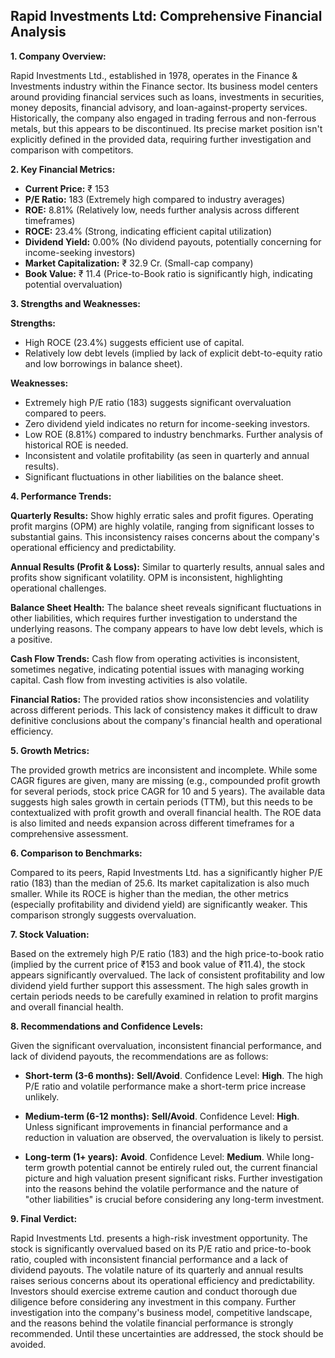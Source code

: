 ## Rapid Investments Ltd: Comprehensive Financial Analysis

**1. Company Overview:**

Rapid Investments Ltd., established in 1978, operates in the Finance & Investments industry within the Finance sector.  Its business model centers around providing financial services such as loans, investments in securities, money deposits, financial advisory, and loan-against-property services.  Historically, the company also engaged in trading ferrous and non-ferrous metals, but this appears to be discontinued.  Its precise market position isn't explicitly defined in the provided data, requiring further investigation and comparison with competitors.

**2. Key Financial Metrics:**

* **Current Price:** ₹ 153
* **P/E Ratio:** 183 (Extremely high compared to industry averages)
* **ROE:** 8.81% (Relatively low, needs further analysis across different timeframes)
* **ROCE:** 23.4% (Strong, indicating efficient capital utilization)
* **Dividend Yield:** 0.00% (No dividend payouts, potentially concerning for income-seeking investors)
* **Market Capitalization:** ₹ 32.9 Cr. (Small-cap company)
* **Book Value:** ₹ 11.4 (Price-to-Book ratio is significantly high, indicating potential overvaluation)


**3. Strengths and Weaknesses:**

**Strengths:**

* High ROCE (23.4%) suggests efficient use of capital.
* Relatively low debt levels (implied by lack of explicit debt-to-equity ratio and low borrowings in balance sheet).

**Weaknesses:**

* Extremely high P/E ratio (183) suggests significant overvaluation compared to peers.
* Zero dividend yield indicates no return for income-seeking investors.
* Low ROE (8.81%) compared to industry benchmarks.  Further analysis of historical ROE is needed.
* Inconsistent and volatile profitability (as seen in quarterly and annual results).
* Significant fluctuations in other liabilities on the balance sheet.


**4. Performance Trends:**

**Quarterly Results:** Show highly erratic sales and profit figures.  Operating profit margins (OPM) are highly volatile, ranging from significant losses to substantial gains.  This inconsistency raises concerns about the company's operational efficiency and predictability.

**Annual Results (Profit & Loss):**  Similar to quarterly results, annual sales and profits show significant volatility. OPM is inconsistent, highlighting operational challenges.

**Balance Sheet Health:**  The balance sheet reveals significant fluctuations in other liabilities, which requires further investigation to understand the underlying reasons.  The company appears to have low debt levels, which is a positive.

**Cash Flow Trends:**  Cash flow from operating activities is inconsistent, sometimes negative, indicating potential issues with managing working capital.  Cash flow from investing activities is also volatile.

**Financial Ratios:**  The provided ratios show inconsistencies and volatility across different periods.  This lack of consistency makes it difficult to draw definitive conclusions about the company's financial health and operational efficiency.


**5. Growth Metrics:**

The provided growth metrics are inconsistent and incomplete.  While some CAGR figures are given, many are missing (e.g., compounded profit growth for several periods, stock price CAGR for 10 and 5 years).  The available data suggests high sales growth in certain periods (TTM), but this needs to be contextualized with profit growth and overall financial health.  The ROE data is also limited and needs expansion across different timeframes for a comprehensive assessment.


**6. Comparison to Benchmarks:**

Compared to its peers, Rapid Investments Ltd. has a significantly higher P/E ratio (183) than the median of 25.6.  Its market capitalization is also much smaller.  While its ROCE is higher than the median, the other metrics (especially profitability and dividend yield) are significantly weaker.  This comparison strongly suggests overvaluation.


**7. Stock Valuation:**

Based on the extremely high P/E ratio (183) and the high price-to-book ratio (implied by the current price of ₹153 and book value of ₹11.4), the stock appears significantly overvalued.  The lack of consistent profitability and low dividend yield further support this assessment.  The high sales growth in certain periods needs to be carefully examined in relation to profit margins and overall financial health.


**8. Recommendations and Confidence Levels:**

Given the significant overvaluation, inconsistent financial performance, and lack of dividend payouts, the recommendations are as follows:

* **Short-term (3-6 months):** **Sell/Avoid**.  Confidence Level: **High**.  The high P/E ratio and volatile performance make a short-term price increase unlikely.

* **Medium-term (6-12 months):** **Sell/Avoid**. Confidence Level: **High**.  Unless significant improvements in financial performance and a reduction in valuation are observed, the overvaluation is likely to persist.

* **Long-term (1+ years):** **Avoid**. Confidence Level: **Medium**.  While long-term growth potential cannot be entirely ruled out, the current financial picture and high valuation present significant risks.  Further investigation into the reasons behind the volatile performance and the nature of "other liabilities" is crucial before considering any long-term investment.


**9. Final Verdict:**

Rapid Investments Ltd. presents a high-risk investment opportunity.  The stock is significantly overvalued based on its P/E ratio and price-to-book ratio, coupled with inconsistent financial performance and a lack of dividend payouts.  The volatile nature of its quarterly and annual results raises serious concerns about its operational efficiency and predictability.  Investors should exercise extreme caution and conduct thorough due diligence before considering any investment in this company.  Further investigation into the company's business model, competitive landscape, and the reasons behind the volatile financial performance is strongly recommended.  Until these uncertainties are addressed, the stock should be avoided.
